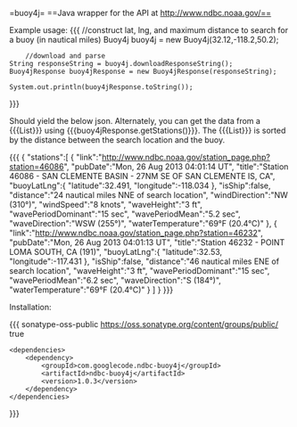 =buoy4j=
==Java wrapper for the API at http://www.ndbc.noaa.gov/==

Example usage:
{{{
        //construct lat, lng, and maximum distance to search for a buoy (in nautical miles)
	Buoy4j buoy4j = new Buoy4j(32.12,-118.2,50.2);

        //download and parse
	String responseString = buoy4j.downloadResponseString();				
	Buoy4jResponse buoy4jResponse = new Buoy4jResponse(responseString);

	System.out.println(buoy4jResponse.toString());
}}}

Should yield the below json. Alternately, you can get the data from a {{{List<Buoy4jStation>}}} using {{{buoy4jResponse.getStations()}}}. The {{{List<Buoy4jStation>}}} is sorted by the distance between the search location and the buoy.

{{{
{
   "stations":[
      {
         "link":"http://www.ndbc.noaa.gov/station_page.php?station=46086",
         "pubDate":"Mon, 26 Aug 2013 04:01:14 UT",
         "title":"Station 46086 - SAN CLEMENTE BASIN - 27NM SE OF SAN CLEMENTE IS, CA",
         "buoyLatLng":{
            "latitude":32.491,
            "longitude":-118.034
         },
         "isShip":false,
         "distance":"24 nautical miles NNE of search location",
         "windDirection":"NW (310°)",
         "windSpeed":"8 knots",
         "waveHeight":"3 ft",
         "wavePeriodDominant":"15 sec",
         "wavePeriodMean":"5.2 sec",
         "waveDirection":"WSW (255°)",
         "waterTemperature":"69°F (20.4°C)"
      },
      {
         "link":"http://www.ndbc.noaa.gov/station_page.php?station=46232",
         "pubDate":"Mon, 26 Aug 2013 04:01:13 UT",
         "title":"Station 46232 - POINT LOMA SOUTH, CA  (191)",
         "buoyLatLng":{
            "latitude":32.53,
            "longitude":-117.431
         },
         "isShip":false,
         "distance":"46 nautical miles ENE of search location",
         "waveHeight":"3 ft",
         "wavePeriodDominant":"15 sec",
         "wavePeriodMean":"6.2 sec",
         "waveDirection":"S (184°)",
         "waterTemperature":"69°F (20.4°C)"
      }
   ]
}
}}}


Installation:

{{{
	<repositories>
		<repository>
			<id>sonatype-oss-public</id>
			<url>https://oss.sonatype.org/content/groups/public/</url>
			<releases>
				<enabled>true</enabled>
			</releases>
		</repository>
	</repositories>

	<dependencies>
		<dependency>
			<groupId>com.googlecode.ndbc-buoy4j</groupId>
			<artifactId>ndbc-buoy4j</artifactId>
			<version>1.0.3</version>
		</dependency>
	</dependencies>

}}}
